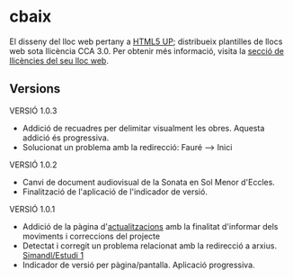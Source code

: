 # cbaix

El disseny del lloc web pertany a [HTML5 UP](https://html5up.net/); distribueix plantilles de llocs web sota llicència CCA 3.0. Per obtenir més informació, visita la [secció de llicències del seu lloc web](https://html5up.net/license).

## Versions
VERSIÓ 1.0.3
- Addició de recuadres per delimitar visualment les obres. Aquesta addició és progressiva.
- Solucionat un problema amb la redirecció: Fauré --> Inici


VERSIÓ 1.0.2
- Canvi de document audiovisual de la Sonata en Sol Menor d'Eccles.
- Finalització de l'aplicació de l'indicador de versió.


VERSIÓ 1.0.1
- Addició de la pàgina d'[actualitzacions](https://marstwan.github.io/cbaix/actualitzacions.html) amb la finalitat d'informar dels moviments i correccions del projecte
- Detectat i corregit un problema relacionat amb la redirecció a arxius. [Simandl/Estudi 1](https://marstwan.github.io/cbaix/simandl.html)
- Indicador de versió per pàgina/pantalla. Aplicació progressiva.
